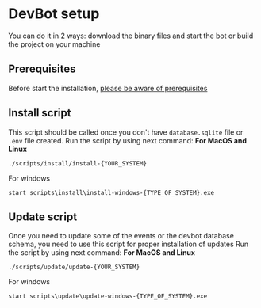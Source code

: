 # DevBot setup  
You can do it in 2 ways: download the binary files and start the bot or build the project on your machine

## Prerequisites
Before start the installation, [please be aware of prerequisites](prerequisites.md) 

## Install script
This script should be called once you don't have `database.sqlite` file or `.env` file created.
Run the script by using next command:
**For MacOS and Linux**
``` 
./scripts/install/install-{YOUR_SYSTEM}
```
For windows
``` 
start scripts\install\install-windows-{TYPE_OF_SYSTEM}.exe
```

## Update script
Once you need to update some of the events or the devbot database schema, you need to use this script for proper installation of updates
Run the script by using next command:
**For MacOS and Linux**
``` 
./scripts/update/update-{YOUR_SYSTEM}
```
For windows
``` 
start scripts\update\update-windows-{TYPE_OF_SYSTEM}.exe
```